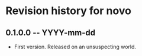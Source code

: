# Revision history for novo

## 0.1.0.0 -- YYYY-mm-dd

* First version. Released on an unsuspecting world.
